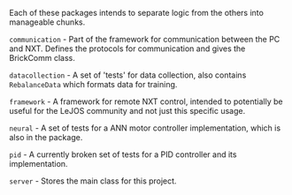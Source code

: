 Each of these packages intends to separate logic from the others into manageable chunks.

`communication` - Part of the framework for communication between the PC and NXT. Defines the protocols for communication and gives the BrickComm class.

`datacollection` - A set of 'tests' for data collection, also contains `RebalanceData` which formats data for training.

`framework` - A framework for remote NXT control, intended to potentially be useful for the LeJOS community and not just this specific usage.

`neural` - A set of tests for a ANN motor controller implementation, which is also in the package.

`pid` - A currently broken set of tests for a PID controller and its implementation.

`server` - Stores the main class for this project.
